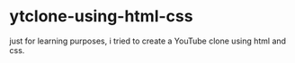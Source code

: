 # ytclone-using-html-css
just for learning purposes, i tried to create a YouTube clone using html and css.
